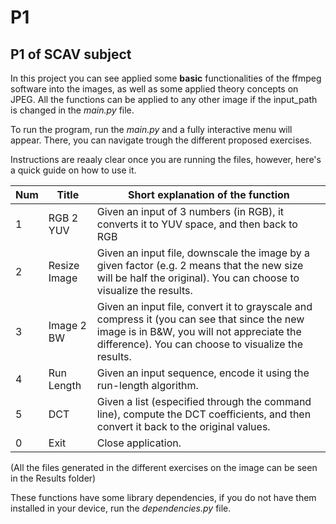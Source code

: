 # P1
## P1 of SCAV subject
In this project you can see applied some **basic** functionalities of the ffmpeg software into the images, as well as some applied theory concepts on JPEG. All the functions can be applied to any other image if the input_path is changed in the *main.py* file.

To run the program, run the *main.py* and a fully interactive menu will appear. There, you can navigate trough the different proposed exercises.

Instructions are reaaly clear once you are running the files, however, here's a quick guide on how to use it.

| Num | Title         | Short explanation of the function                                                                                                                |
|-----|---------------|--------------------------------------------------------------------------------------------------------------------------------------------------|
| 1   | RGB 2 YUV     | Given an input of 3 numbers (in RGB), it converts it to YUV space, and then back to RGB |
| 2   | Resize Image | Given an input file, downscale the image by a given factor (e.g. 2 means that the new size will be half the original). You can choose to visualize the results. |
| 3   | Image 2 BW  | Given an input file, convert it to grayscale and compress it (you can see that since the new image is in B&W, you will not appreciate the difference). You can choose to visualize the results. |
| 4   | Run Length  | Given an input sequence, encode it using the run-length algorithm. |
| 5   | DCT  | Given a list (especified through the command line), compute the DCT coefficients, and then convert it back to the original values. |
| 0   | Exit          | Close application. |

(All the files generated in the different exercises on the image can be seen in the Results folder)

These functions have some library dependencies, if you do not have them installed in your device, run the *dependencies.py* file.
